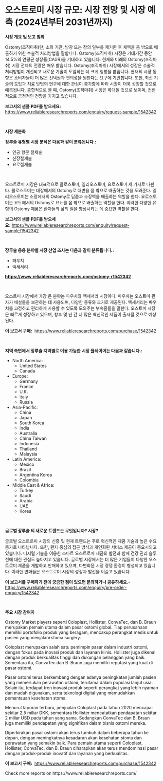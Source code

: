<p><h1>오스트로미 시장 규모: 시장 전망 및 시장 예측 (2024년부터 2031년까지)</h1></p><p><strong>시장 개요 및 보고 범위</strong></p>
<p><p>Ostomy(조직마취)란, 소화 기관, 방광 또는 장의 일부를 제거한 후 체액을 몸 밖으로 배출하기 위한 수술적 처리방법을 말합니다. Ostomy(조직마취) 시장은 기대기간 동안 14.5%의 연평균 성장률(CAGR)을 기대하고 있습니다. 현재와 미래의 Ostomy(조직마취) 시장 전체의 전망은 매우 밝습니다. Ostomy(조직마취) 시장에서의 성장은 수술적 처리방법이 개선되고 새로운 기술이 도입되는 데 크게 영향을 받습니다. 현재의 시장 동향은 소비자들이 더 많은 선택권과 편의성을 원한다는 요구에 기반합니다. 또한, 최신 기술의 도입과 치료 방법의 연구에 대한 관심이 증가함에 따라 시장이 더욱 성장할 것으로 예측됩니다. 종합적으로 볼 때, Ostomy(조직마취) 시장은 확대될 것으로 보이며, 전반적으로 긍정적인 전망을 가지고 있습니다.</p></p>
<p><strong>보고서의 샘플 PDF를 받으세요:</strong> <a href="https://www.reliableresearchreports.com/enquiry/request-sample/1542342">https://www.reliableresearchreports.com/enquiry/request-sample/1542342</a></p>
<p>&nbsp;</p>
<p><strong>시장 세분화</strong></p>
<p><strong>장루술 유형별 시장 분석은 다음과 같이 분류됩니다.:</strong></p>
<p><ul><li>인공 항문 절제술</li><li>신장절제술</li><li>요로절제술</li></ul></p>
<p>&nbsp;</p>
<p><p>오스트로미 시장은 대표적으로 콜로스토미, 일리오스토미, 요로스토미 세 가지로 나뉜다. 콜로스토미는 대장에서의 Ostomy로 대변을 몸 밖으로 배출하는 것을 도와준다. 일리오스토미는 소장에서의 Ostomy로 담즙과 소장액을 배출하는 역할을 한다. 요로스토미는 요도에서의 Ostomy로 요뇨를 몸 밖으로 배출하는 역할을 한다. 이러한 다양한 유형의 Ostomy 제품은 환자들의 삶의 질을 향상시키는 데 중요한 역할을 한다.</p></p>
<p><strong>보고서의 샘플 PDF를 받으세요:</strong>&nbsp;<a href="https://www.reliableresearchreports.com/enquiry/request-sample/1542342">https://www.reliableresearchreports.com/enquiry/request-sample/1542342</a></p>
<p>&nbsp;</p>
<p><strong> 장루술 응용 분야별 시장 산업 조사는 다음과 같이 분류됩니다.:</strong></p>
<p><ul><li>파우치</li><li>액세서리</li></ul></p>
<p><strong><a href="https://www.reliableresearchreports.com/ostomy-r1542342">https://www.reliableresearchreports.com/ostomy-r1542342</a></strong></p>
<p>&nbsp;</p>
<p><p>오스트미 시장에서 가장 큰 분야는 파우치와 액세서리 시장이다. 파우치는 오스트미 환자가 배설물을 보관하는 데 사용되며, 다양한 종류와 크기로 제공된다. 액세서리는 파우치를 고정하고 편리하게 사용할 수 있도록 도와주는 부속품들을 말한다. 오스트미 시장은 빠르게 성장하고 있으며, 향후 몇 년 간 더 많은 혁신적인 제품이 출시될 것으로 예상된다.</p></p>
<p><strong>이 보고서 구매:</strong>&nbsp; <a href="https://www.reliableresearchreports.com/purchase/1542342">https://www.reliableresearchreports.com/purchase/1542342</a></p>
<p>&nbsp;</p>
<p><strong>지역 측면에서 장루술 지역별로 이용 가능한 시장 플레이어는 다음과 같습니다.:</strong></p>
<p><ul>
    <li>
        North America:
        <ul>
            <li>United States</li>
            <li>Canada</li>
        </ul>
    </li>
    <li>
        Europe:
        <ul>
            <li>Germany</li>
            <li>France</li>
            <li>U.K.</li>
            <li>Italy</li>
            <li>Russia</li>
        </ul>
    </li>
    <li>
        Asia-Pacific:
        <ul>
            <li>China</li>
            <li>Japan</li>
            <li>South Korea</li>
            <li>India</li>
            <li>Australia</li>
            <li>China Taiwan</li>
            <li>Indonesia</li>
            <li>Thailand</li>
            <li>Malaysia</li>
        </ul>
    </li>
    <li>
        Latin America:
        <ul>
            <li>Mexico</li>
            <li>Brazil</li>
            <li>Argentina Korea</li>
            <li>Colombia</li>
        </ul>
    </li>
    <li>
        Middle East & Africa:
        <ul>
            <li>Turkey</li>
            <li>Saudi</li>
            <li>Arabia</li>
            <li>UAE</li>
            <li>Korea</li>
        </ul>
    </li>
    </ul></p>
<p>&nbsp;</p>
<p><strong>글로벌 장루술 의 새로운 트렌드는 무엇입니까? 시장?</strong></p>
<p><p>글로벌 오스트로미 시장의 신흥 및 현재 트렌드는 주로 혁신적인 제품 기술과 높은 수요 증가로 나타납니다. 또한, 환자 중심의 접근 방식과 개인화된 서비스 제공이 중요시되고 있습니다. 디지털 기술을 이용한 스마트 오스트로미 제품의 발전과 함께 건강 관리 솔루션에 대한 관심도 높아지고 있습니다. 글로벌 시장에서는 더 많은 기업들이 다양한 오스트로미 제품을 개발하고 판매하고 있으며, 다변화된 시장 경쟁 환경이 형성되고 있습니다. 이러한 변화들은 오스트로미 시장의 성장과 발전을 이끌고 있습니다.</p></p>
<p><strong>이 보고서를 구매하기 전에 궁금한 점이 있으면 문의하거나 공유하세요.</strong>- <a href="https://www.reliableresearchreports.com/enquiry/pre-order-enquiry/1542342">https://www.reliableresearchreports.com/enquiry/pre-order-enquiry/1542342</a></p>
<p>&nbsp;</p>
<p><strong>주요 시장 참여자</strong></p>
<p><p>Ostomy Market players seperti Coloplast, Hollister, ConvaTec, dan B. Braun merupakan pemain utama dalam pasar ostomi global. Tiap perusahaan memiliki portofolio produk yang beragam, mencakup perangkat medis untuk pasien yang menjalani stoma surgery.</p><p>Coloplast merupakan salah satu pemimpin pasar dalam industri ostomi, dengan fokus pada inovasi produk dan layanan klinis. Hollister juga dikenal dengan produk berkualitas tinggi dan dukungan pelanggan yang baik. Sementara itu, ConvaTec dan B. Braun juga memiliki reputasi yang kuat di pasar ostomi.</p><p>Pasar ostomi terus berkembang dengan adanya peningkatan jumlah pasien yang memerlukan perawatan ostomi, terutama dalam populasi lanjut usia. Selain itu, terdapat tren inovasi produk seperti perangkat yang lebih nyaman dan mudah digunakan, serta teknologi digital yang memudahkan pemantauan kesehatan stoma.</p><p>Menurut laporan terbaru, penjualan Coloplast pada tahun 2020 mencapai sekitar 2,5 miliar DKK, sementara Hollister mencatatkan pendapatan sekitar 2 miliar USD pada tahun yang sama. Sedangkan ConvaTec dan B. Braun juga memiliki pendapatan yang signifikan dalam bisnis ostomi mereka.</p><p>Diperkirakan pasar ostomi akan terus tumbuh dalam beberapa tahun ke depan, dengan meningkatnya kesadaran akan kesehatan stoma dan perawatan yang semakin baik. Para pemain utama seperti Coloplast, Hollister, ConvaTec, dan B. Braun diharapkan akan terus mendominasi pasar dengan produk-produk inovatif dan layanan yang berkualitas.</p></p>
<p><strong>이 보고서 구매:</strong>&nbsp;&nbsp;<a href="https://www.reliableresearchreports.com/purchase/1542342">https://www.reliableresearchreports.com/purchase/1542342</a></p>
<p>Check more reports on https://www.reliableresearchreports.com/</p>